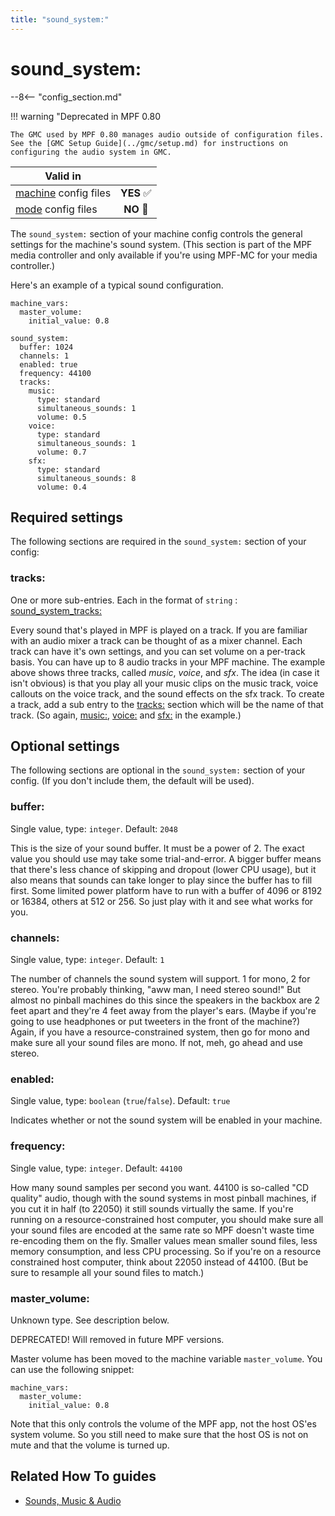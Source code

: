 ```yaml
---
title: "sound_system:"
---
```


# sound_system:


--8<-- "config_section.md"

!!! warning "Deprecated in MPF 0.80

    The GMC used by MPF 0.80 manages audio outside of configuration files. See the [GMC Setup Guide](../gmc/setup.md) for instructions on configuring the audio system in GMC.


| Valid in | |
|-----|:----:|
|[machine](instructions/machine_config.md) config files |**YES** :white_check_mark:|
|[mode](instructions/mode_config.md) config files|**NO** :no_entry_sign:|

The `sound_system:` section of your machine config controls the general
settings for the machine's sound system. (This section is part of the
MPF media controller and only available if you're using MPF-MC for your
media controller.)

Here's an example of a typical sound configuration.

``` mpf-config
machine_vars:
  master_volume:
    initial_value: 0.8

sound_system:
  buffer: 1024
  channels: 1
  enabled: true
  frequency: 44100
  tracks:
    music:
      type: standard
      simultaneous_sounds: 1
      volume: 0.5
    voice:
      type: standard
      simultaneous_sounds: 1
      volume: 0.7
    sfx:
      type: standard
      simultaneous_sounds: 8
      volume: 0.4
```

## Required settings

The following sections are required in the `sound_system:` section of
your config:

### tracks:

One or more sub-entries. Each in the format of `string` :
[sound_system_tracks:](sound_system_tracks.md)

Every sound that's played in MPF is played on a track. If you are
familiar with an audio mixer a track can be thought of as a mixer
channel. Each track can have it's own settings, and you can set volume
on a per-track basis. You can have up to 8 audio tracks in your MPF
machine. The example above shows three tracks, called *music*, *voice*,
and *sfx*. The idea (in case it isn't obvious) is that you play all
your music clips on the music track, voice callouts on the voice track,
and the sound effects on the sfx track. To create a track, add a sub
entry to the [tracks:](#) section which will be the name of
that track. (So again, [music:](#), [voice:](#) and
[sfx:](#) in the example.)

## Optional settings

The following sections are optional in the `sound_system:` section of
your config. (If you don't include them, the default will be used).

### buffer:

Single value, type: `integer`. Default: `2048`

This is the size of your sound buffer. It must be a power of 2. The
exact value you should use may take some trial-and-error. A bigger
buffer means that there's less chance of skipping and dropout (lower
CPU usage), but it also means that sounds can take longer to play since
the buffer has to fill first. Some limited power platform have to run
with a buffer of 4096 or 8192 or 16384, others at 512 or 256. So just
play with it and see what works for you.

### channels:

Single value, type: `integer`. Default: `1`

The number of channels the sound system will support. 1 for mono, 2 for
stereo. You're probably thinking, "aww man, I need stereo sound!" But
almost no pinball machines do this since the speakers in the backbox are
2 feet apart and they're 4 feet away from the player's ears. (Maybe if
you're going to use headphones or put tweeters in the front of the
machine?) Again, if you have a resource-constrained system, then go for
mono and make sure all your sound files are mono. If not, meh, go ahead
and use stereo.

### enabled:

Single value, type: `boolean` (`true`/`false`). Default: `true`

Indicates whether or not the sound system will be enabled in your
machine.

### frequency:

Single value, type: `integer`. Default: `44100`

How many sound samples per second you want. 44100 is so-called "CD
quality" audio, though with the sound systems in most pinball machines,
if you cut it in half (to 22050) it still sounds virtually the same. If
you're running on a resource-constrained host computer, you should make
sure all your sound files are encoded at the same rate so MPF doesn't
waste time re-encoding them on the fly. Smaller values mean smaller
sound files, less memory consumption, and less CPU processing. So if
you're on a resource constrained host computer, think about 22050
instead of 44100. (But be sure to resample all your sound files to
match.)

### master_volume:

Unknown type. See description below.

DEPRECATED! Will removed in future MPF versions.

Master volume has been moved to the machine variable `master_volume`.
You can use the following snippet:

``` mpf-config
machine_vars:
  master_volume:
    initial_value: 0.8
```

Note that this only controls the volume of the MPF app, not the host
OS'es system volume. So you still need to make sure that the host OS is
not on mute and that the volume is turned up.

## Related How To guides

* [Sounds, Music & Audio](../mc/sound/index.md)
